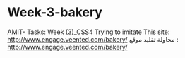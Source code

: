 # Week-3-bakery
AMIT- Tasks: Week (3)_CSS4
Trying to imitate This site: http://www.engage.veented.com/bakery/
محاولة تقليد موقع : http://www.engage.veented.com/bakery/
